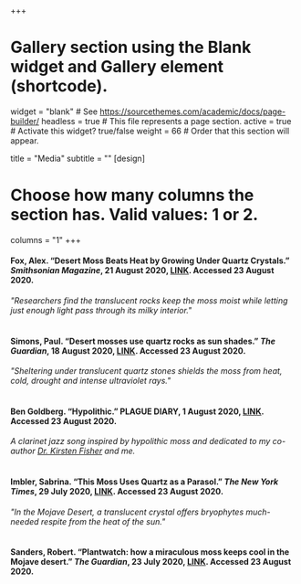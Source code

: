 +++
# Gallery section using the Blank widget and Gallery element (shortcode).
widget = "blank"  # See https://sourcethemes.com/academic/docs/page-builder/
headless = true  # This file represents a page section.
active = true  # Activate this widget? true/false
weight = 66  # Order that this section will appear.

title = "Media"
subtitle = ""
[design]
  # Choose how many columns the section has. Valid values: 1 or 2.
  columns = "1"
+++

<h4>Fox, Alex. “Desert Moss Beats Heat by Growing Under Quartz Crystals.” <i>Smithsonian Magazine</i>, 21 August 2020, <a href="https://www.smithsonianmag.com/smart-news/desert-moss-beats-heat-growing-under-quartz-crystals-180975624/" target="_blank">LINK</a>. Accessed 23 August 2020.</h4>
<i>"Researchers find the translucent rocks keep the moss moist while letting just enough light pass through its milky interior."</i> 
<br>
<br>
<h4>Simons, Paul. “Desert mosses use quartz rocks as sun shades.” <i>The Guardian</i>, 18 August 2020, <a href="https://www.theguardian.com/science/2020/aug/18/plantwatch-how-a-miraculous-moss-keeps-cool-in-the-mojave-desert" target="_blank">LINK</a>. Accessed 23 August 2020.</h4>
<i>"Sheltering under translucent quartz stones shields the moss from heat, cold, drought and intense ultraviolet rays."</i> 
<br>
<br>
<h4>Ben Goldberg. “Hypolithic.” PLAGUE DIARY, 1 August 2020, <a href="ben-goldberg--bag-production-records.bandcamp.com/track/august-1-2020-hypolithic-dedication-to-dr-kirsten-fisher-jenna-ekwealor" target="_blank">LINK</a>. Accessed 23 August 2020.</h4>
<i>A clarinet jazz song inspired by hypolithic moss and dedicated to my co-author <a href="https://kfisherlab.weebly.com/people.html" target="_blank">Dr. Kirsten Fisher</a> and me.</i> 
<br>
<br>
<h4>Imbler, Sabrina. “This Moss Uses Quartz as a Parasol.” <i>The New York Times</i>, 29 July 2020, <a href="https://www.nytimes.com/2020/07/29/science/moss-quartz-biology-syntrichia.html" target="_blank">LINK</a>. Accessed 23 August 2020.</h4>
<i>"In the Mojave Desert, a translucent crystal offers bryophytes much-needed respite from the heat of the sun."</i> 
<br>
<br>
<h4>Sanders, Robert. “Plantwatch: how a miraculous moss keeps cool in the Mojave desert.” <i>The Guardian</i>, 23 July 2020, <a href="https://news.berkeley.edu/2020/07/23/desert-mosses-use-quartz-rocks-as-sun-shades/" target="_blank">LINK</a>. Accessed 23 August 2020.</h4>
<br>
<br>
